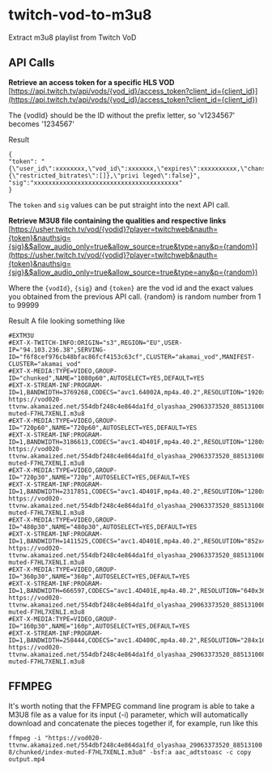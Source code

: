 # twitch-vod-to-m3u8
Extract m3u8 playlist from Twitch VoD

## API Calls

**Retrieve an access token for a specific HLS VOD**  
[https://api.twitch.tv/api/vods/{vod_id}/access_token?client_id={client_id}](https://api.twitch.tv/api/vods/{vod_id}/access_token?client_id={client_id})

The {vodId} should be the ID without the prefix letter, so 'v1234567' becomes '1234567'

Result
```
{
"token": "{\"user_id\":xxxxxxxx,\"vod_id\":xxxxxxx,\"expires\":xxxxxxxxxx,\"chansub\":{\"restricted_bitrates\":[]},\"privi leged\":false}",
"sig":"xxxxxxxxxxxxxxxxxxxxxxxxxxxxxxxxxxxxxxxx"
}
```
The `token` and `sig` values can be put straight into the next API call.

**Retrieve M3U8 file containing the qualities and respective links**  
[https://usher.twitch.tv/vod/{vodid}?player=twitchweb&nauth={token}&nauthsig={sig}&$allow_audio_only=true&allow_source=true&type=any&p={random}](https://usher.twitch.tv/vod/{vodid}?player=twitchweb&nauth={token}&nauthsig={sig}&$allow_audio_only=true&allow_source=true&type=any&p={random})

Where the `{vodId}`, `{sig}` and `{token}` are the vod id and the exact values you obtained from the previous API call. {random} is random number from 1 to 99999

Result
A file looking something like
```
#EXTM3U
#EXT-X-TWITCH-INFO:ORIGIN="s3",REGION="EU",USER-IP="94.103.236.38",SERVING-ID="f6f8cef976cb48bfac86fcf4153c63cf",CLUSTER="akamai_vod",MANIFEST-CLUSTER="akamai_vod"
#EXT-X-MEDIA:TYPE=VIDEO,GROUP-ID="chunked",NAME="1080p60",AUTOSELECT=YES,DEFAULT=YES
#EXT-X-STREAM-INF:PROGRAM-ID=1,BANDWIDTH=3769268,CODECS="avc1.64002A,mp4a.40.2",RESOLUTION="1920x1080",VIDEO="chunked"
https://vod020-ttvnw.akamaized.net/554dbf248c4e864da1fd_olyashaa_29063373520_885131008/chunked/index-muted-F7HL7XENLI.m3u8
#EXT-X-MEDIA:TYPE=VIDEO,GROUP-ID="720p60",NAME="720p60",AUTOSELECT=YES,DEFAULT=YES
#EXT-X-STREAM-INF:PROGRAM-ID=1,BANDWIDTH=3186613,CODECS="avc1.4D401F,mp4a.40.2",RESOLUTION="1280x720",VIDEO="720p60"
https://vod020-ttvnw.akamaized.net/554dbf248c4e864da1fd_olyashaa_29063373520_885131008/720p60/index-muted-F7HL7XENLI.m3u8
#EXT-X-MEDIA:TYPE=VIDEO,GROUP-ID="720p30",NAME="720p",AUTOSELECT=YES,DEFAULT=YES
#EXT-X-STREAM-INF:PROGRAM-ID=1,BANDWIDTH=2317851,CODECS="avc1.4D401F,mp4a.40.2",RESOLUTION="1280x720",VIDEO="720p30"
https://vod020-ttvnw.akamaized.net/554dbf248c4e864da1fd_olyashaa_29063373520_885131008/720p30/index-muted-F7HL7XENLI.m3u8
#EXT-X-MEDIA:TYPE=VIDEO,GROUP-ID="480p30",NAME="480p30",AUTOSELECT=YES,DEFAULT=YES
#EXT-X-STREAM-INF:PROGRAM-ID=1,BANDWIDTH=1411525,CODECS="avc1.4D401E,mp4a.40.2",RESOLUTION="852x480",VIDEO="480p30"
https://vod020-ttvnw.akamaized.net/554dbf248c4e864da1fd_olyashaa_29063373520_885131008/480p30/index-muted-F7HL7XENLI.m3u8
#EXT-X-MEDIA:TYPE=VIDEO,GROUP-ID="360p30",NAME="360p",AUTOSELECT=YES,DEFAULT=YES
#EXT-X-STREAM-INF:PROGRAM-ID=1,BANDWIDTH=666597,CODECS="avc1.4D401E,mp4a.40.2",RESOLUTION="640x360",VIDEO="360p30"
https://vod020-ttvnw.akamaized.net/554dbf248c4e864da1fd_olyashaa_29063373520_885131008/360p30/index-muted-F7HL7XENLI.m3u8
#EXT-X-MEDIA:TYPE=VIDEO,GROUP-ID="160p30",NAME="160p",AUTOSELECT=YES,DEFAULT=YES
#EXT-X-STREAM-INF:PROGRAM-ID=1,BANDWIDTH=258444,CODECS="avc1.4D400C,mp4a.40.2",RESOLUTION="284x160",VIDEO="160p30"
https://vod020-ttvnw.akamaized.net/554dbf248c4e864da1fd_olyashaa_29063373520_885131008/160p30/index-muted-F7HL7XENLI.m3u8
```

## FFMPEG
It's worth noting that the FFMPEG command line program is able to take a M3U8 file as a value for its input (-i) parameter, which will automatically download and concatenate the pieces together if, for example, run like this

`ffmpeg -i "https://vod020-ttvnw.akamaized.net/554dbf248c4e864da1fd_olyashaa_29063373520_885131008/chunked/index-muted-F7HL7XENLI.m3u8" -bsf:a aac_adtstoasc -c copy output.mp4`